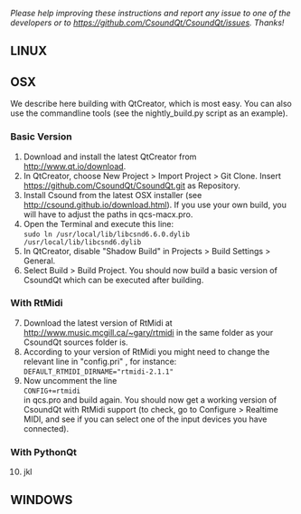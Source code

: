 *Please help improving these instructions and report any issue to one of the developers or to https://github.com/CsoundQt/CsoundQt/issues. Thanks!*

## LINUX

## OSX

We describe here building with QtCreator, which is most easy. You can also use the commandline tools (see the nightly_build.py script as an example).

### Basic Version
1.   Download and install the latest QtCreator from http://www.qt.io/download.
2.   In QtCreator, choose New Project > Import Project > Git Clone. Insert https://github.com/CsoundQt/CsoundQt.git as Repository.
3.   Install Csound from the latest OSX installer (see http://csound.github.io/download.html). If you use your own build, you will have to adjust the paths in qcs-macx.pro.
4.   Open the Terminal and execute this line:  
  `sudo ln /usr/local/lib/libcsnd6.6.0.dylib /usr/local/lib/libcsnd6.dylib`  
5.   In QtCreator, disable "Shadow Build" in Projects > Build Settings > General.
6.   Select Build > Build Project. You should now build a basic version of CsoundQt which can be executed after building.
### With RtMidi
7.   Download the latest version of RtMidi at http://www.music.mcgill.ca/~gary/rtmidi in the same folder as your CsoundQt sources folder is.
8.   According to your version of RtMidi you might need to change the relevant line in "config.pri" , for instance:  
  `DEFAULT_RTMIDI_DIRNAME="rtmidi-2.1.1"`
9.   Now uncomment the line  
  `CONFIG+=rtmidi`  
in qcs.pro and build again. You should now get a working version of CsoundQt with RtMidi support (to check, go to Configure > Realtime MIDI, and see if you can select one of the input devices you have connected).
### With PythonQt
10.  jkl 

## WINDOWS
